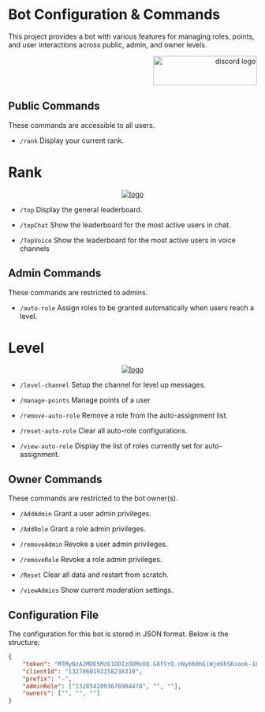 # Bot Configuration & Commands
This project provides a bot with various features for managing roles, points, and user interactions across public, admin, and owner levels.

<div align="right">
  <a href="https://discord.gg/jgh78KPbzc" target="_blank">
    <img src="https://img.shields.io/static/v1?message=Discord&logo=discord&label=&color=5865f2&logoColor=white&labelColor=&style=for-the-badge" height="60" width="210" alt="discord logo"  />
  </a>
</div>


## Public Commands
These commands are accessible to all users.

* `/rank` Display your current rank.

# Rank
<div align="center">
  <a href="https://discord.gg/jgh78KPbzc" target="_blank">
    <img src="https://github.com/user-attachments/assets/965d574a-5193-4772-b4c3-5f8535fd51b5" alt="logo"  />
  </a>
</div>

* `/top` Display the general leaderboard.

* `/topChat` Show the leaderboard for the most active users in chat.

* `/TopVoice` Show the leaderboard for the most active users in voice channels

## Admin Commands
These commands are restricted to admins.

* `/auto-role` Assign roles to be granted automatically when users reach a level.

# Level
<div align="center">
  <a href="https://discord.gg/jgh78KPbzc" target="_blank">
    <img src="https://github.com/user-attachments/assets/8bbad7bd-6610-45d2-94cc-e6f981f41ca9" alt="logo"  />
  </a>
</div>

* `/level-channel` Setup the channel for level up messages.

* `/manage-points` Manage points of a user

* `/remove-auto-role` Remove a role from the auto-assignment list.

* `/reset-auto-role` Clear all auto-role configurations.

* `/view-auto-role` Display the list of roles currently set for auto-assignment.

## Owner Commands
These commands are restricted to the bot owner(s).

* `/AddAdmin` Grant a user admin privileges.

* `/AddRole` Grant a role admin privileges.

* `/removeAdmin` Revoke a user admin privileges.

* `/removeRole` Revoke a role admin privileges.

* `/Reset` Clear all data and restart from scratch.

* `/viewAdmins` Show current moderation settings.

## Configuration File
The configuration for this bot is stored in JSON format. Below is the structure:

```json
{
    "token": "MTMyNzA2MDE5MzE1ODIzODMxOQ.G8fVrQ.nNy660hEiWjm9hSKsook-1Elb4aWY1bBw72kZM",
    "clientId": "1327060193158238319",
    "prefix": "-",
    "adminRole": ["1328542093676904478", "", ""],
    "owners": ["", "", ""]
}
```

